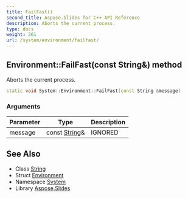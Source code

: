 ```yaml
---
title: FailFast()
second_title: Aspose.Slides for C++ API Reference
description: Aborts the current process.
type: docs
weight: 261
url: /system/environment/failfast/
---
```

## Environment::FailFast(const String\&) method


Aborts the current process.

```cpp
static void System::Environment::FailFast(const String &message)
```


### Arguments

| Parameter | Type | Description |
| --- | --- | --- |
| message | const [String](../../string/)\& | IGNORED |

## See Also

* Class [String](../../string/)
* Struct [Environment](../)
* Namespace [System](../../)
* Library [Aspose.Slides](../../../)